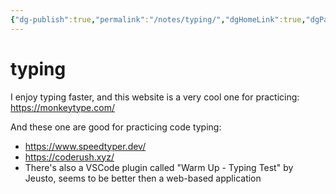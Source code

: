 ```yaml
---
{"dg-publish":true,"permalink":"/notes/typing/","dgHomeLink":true,"dgPassFrontmatter":false,"dgShowBacklinks":true,"dgShowLocalGraph":true}
---
```


# typing

I enjoy typing faster, and this website is a very cool one for practicing: <https://monkeytype.com/>

And these one are good for practicing code typing:

- <https://www.speedtyper.dev/>
- <https://coderush.xyz/>
- There's also a VSCode plugin called "Warm Up - Typing Test" by Jeusto, seems to be better then a web-based application
